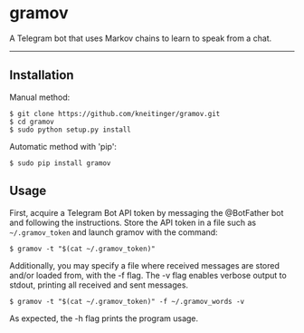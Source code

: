 # gramov
A Telegram bot that uses Markov chains to learn to speak from a chat.

---

## Installation

Manual method:

```
$ git clone https://github.com/kneitinger/gramov.git
$ cd gramov
$ sudo python setup.py install
```

 Automatic method with 'pip':

```
$ sudo pip install gramov
```

## Usage

First, acquire a Telegram Bot API token by messaging the @BotFather bot and
following the instructions. Store the API token in a
file such as `~/.gramov_token` and launch gramov with the command:

```
$ gramov -t "$(cat ~/.gramov_token)"
```

Additionally, you may specify a file where received messages are stored and/or
loaded from, with the -f flag.  The -v flag enables verbose output to stdout,
printing all received and sent messages.

```
$ gramov -t "$(cat ~/.gramov_token)" -f ~/.gramov_words -v
```

As expected, the -h flag prints the program usage.

